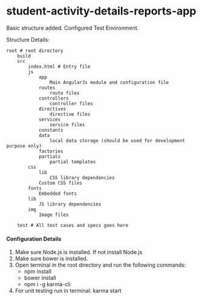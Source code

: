 # student-activity-details-reports-app

Basic structure added. Configured Test Environment.

Structure Details:

    root # root directory
        build
        src
            index.html # Entry file
            js
                app
                    Main AngularJs module and configuration file
                routes
                    route files
                controllers
                    controller files
                directives
                    directive files
                services
                    service files
                constants
                data
                    local data storage (should be used for development purpose only)
                factories
                partials
                    partial templates
            css
                lib
                    CSS library dependencies
                Custom CSS files
            fonts
                Embedded fonts
            lib
                JS library dependencies
            img
                Image files

        test # All test cases and specs goes here

#### Configuration Details

1. Make sure Node.js is installed. If not install Node.js
2. Make sure bower is installed.
3. Open terminal in the root directory and run the following commands:
    * npm install
    * bower install
    * npm i -g karma-cli
4. For unit testing run in terminal:
    karma start
